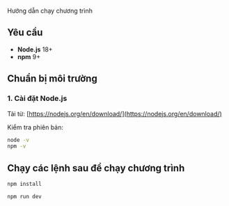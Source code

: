 Hướng dẫn chạy chương trình
## Yêu cầu

- **Node.js** 18+
- **npm** 9+

## Chuẩn bị môi trường

### 1. Cài đặt Node.js

Tải từ: [https://nodejs.org/en/download/](https://nodejs.org/en/download/)

Kiểm tra phiên bản:

```bash
node -v
npm -v
```

## Chạy các lệnh sau để chạy chương trình

```sh
npm install
```

```sh
npm run dev
```
